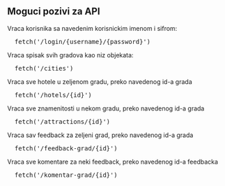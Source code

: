 <h2>Moguci pozivi za API</h2>
Vraca korisnika sa navedenim korisnickim imenom i sifrom:
<pre>
  fetch('/login/{username}/{password}')
</pre>
Vraca spisak svih gradova kao niz objekata:
<pre>
  fetch('/cities')
</pre>
Vraca sve hotele u zeljenom gradu, preko navedenog id-a grada
<pre>
  fetch('/hotels/{id}')
</pre>
Vraca sve znamenitosti u nekom gradu, preko navedenog id-a grada
<pre>
  fetch('/attractions/{id}')
</pre>
Vraca sav feedback za zeljeni grad, preko navedenog id-a grada
<pre>
  fetch('/feedback-grad/{id}')
</pre>
Vraca sve komentare za neki feedback, preko navedenog id-a feedbacka
<pre>
  fetch('/komentar-grad/{id}')
</pre>
